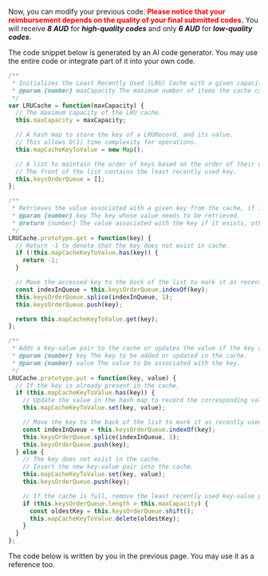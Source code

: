 Now, you can modify your previous code.  <span style="color: red;">**Please notice that your reimbursement depends on the quality of your final submitted codes.**</span> You will receive ***8 AUD*** for ***high-quality codes*** and only ***6 AUD*** for ***low-quality codes***. 



The code snippet below is generated by an AI code generator. You may use the entire code or integrate part of it into your own code. 



```javascript
/**
 * Initializes the Least Recently Used (LRU) Cache with a given capacity.
 * @param {number} maxCapacity The maximum number of items the cache can hold.
 */
var LRUCache = function(maxCapacity) {
  // The maximum capacity of the LRU cache.
  this.maxCapacity = maxCapacity;

  // A hash map to store the key of a LRURecord, and its value. 
  // This allows O(1) time complexity for operations.
  this.mapCacheKeyToValue = new Map(); 

  // A list to maintain the order of keys based on the order of their usage.
  // The front of the list contains the least recently used key.
  this.keysOrderQueue = []; 
};

/** 
 * Retrieves the value associated with a given key from the cache, if it exists.
 * @param {number} key The key whose value needs to be retrieved.
 * @return {number} The value associated with the key if it exists, otherwise -1.
 */
LRUCache.prototype.get = function(key) {
  // Return -1 to denote that the key does not exist in cache.
  if (!this.mapCacheKeyToValue.has(key)) {
    return -1;
  }

  // Move the accessed key to the back of the list to mark it as recently used.
  const indexInQueue = this.keysOrderQueue.indexOf(key);
  this.keysOrderQueue.splice(indexInQueue, 1);
  this.keysOrderQueue.push(key);

  return this.mapCacheKeyToValue.get(key);
};

/** 
 * Adds a key-value pair to the cache or updates the value if the key already exists.
 * @param {number} key The key to be added or updated in the cache.
 * @param {number} value The value to be associated with the key.
 */
LRUCache.prototype.put = function(key, value) {
  // If the key is already present in the cache.
  if (this.mapCacheKeyToValue.has(key)) {
    // Update the value in the hash map to record the corresponding value of a key.
    this.mapCacheKeyToValue.set(key, value);

    // Move the key to the back of the list to mark it as recently used.
    const indexInQueue = this.keysOrderQueue.indexOf(key);
    this.keysOrderQueue.splice(indexInQueue, 1);
    this.keysOrderQueue.push(key);
  } else {
    // The key does not exist in the cache. 
    // Insert the new key-value pair into the cache.
    this.mapCacheKeyToValue.set(key, value);
    this.keysOrderQueue.push(key);

    // If the cache is full, remove the least recently used key-value pair.
    if (this.keysOrderQueue.length > this.maxCapacity) {
      const oldestKey = this.keysOrderQueue.shift(); 
      this.mapCacheKeyToValue.delete(oldestKey);
    }
  }
};
```

The code below is written by you in the previous page. You may use it as a reference too. 